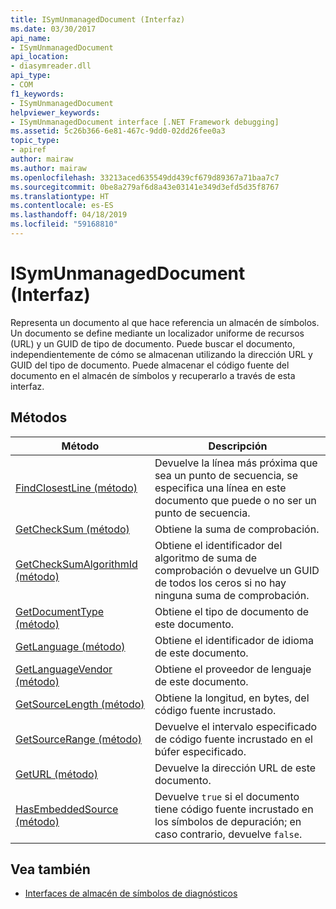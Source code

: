 ```yaml
---
title: ISymUnmanagedDocument (Interfaz)
ms.date: 03/30/2017
api_name:
- ISymUnmanagedDocument
api_location:
- diasymreader.dll
api_type:
- COM
f1_keywords:
- ISymUnmanagedDocument
helpviewer_keywords:
- ISymUnmanagedDocument interface [.NET Framework debugging]
ms.assetid: 5c26b366-6e81-467c-9dd0-02dd26fee0a3
topic_type:
- apiref
author: mairaw
ms.author: mairaw
ms.openlocfilehash: 33213aced635549dd439cf679d89367a71baa7c7
ms.sourcegitcommit: 0be8a279af6d8a43e03141e349d3efd5d35f8767
ms.translationtype: HT
ms.contentlocale: es-ES
ms.lasthandoff: 04/18/2019
ms.locfileid: "59168810"
---
```

# <a name="isymunmanageddocument-interface"></a>ISymUnmanagedDocument (Interfaz)
Representa un documento al que hace referencia un almacén de símbolos. Un documento se define mediante un localizador uniforme de recursos (URL) y un GUID de tipo de documento. Puede buscar el documento, independientemente de cómo se almacenan utilizando la dirección URL y GUID del tipo de documento. Puede almacenar el código fuente del documento en el almacén de símbolos y recuperarlo a través de esta interfaz.  
  
## <a name="methods"></a>Métodos  
  
|Método|Descripción|  
|------------|-----------------|  
|[FindClosestLine (método)](../../../../docs/framework/unmanaged-api/diagnostics/isymunmanageddocument-findclosestline-method.md)|Devuelve la línea más próxima que sea un punto de secuencia, se especifica una línea en este documento que puede o no ser un punto de secuencia.|  
|[GetCheckSum (método)](../../../../docs/framework/unmanaged-api/diagnostics/isymunmanageddocument-getchecksum-method.md)|Obtiene la suma de comprobación.|  
|[GetCheckSumAlgorithmId (método)](../../../../docs/framework/unmanaged-api/diagnostics/isymunmanageddocument-getchecksumalgorithmid-method.md)|Obtiene el identificador del algoritmo de suma de comprobación o devuelve un GUID de todos los ceros si no hay ninguna suma de comprobación.|  
|[GetDocumentType (método)](../../../../docs/framework/unmanaged-api/diagnostics/isymunmanageddocument-getdocumenttype-method.md)|Obtiene el tipo de documento de este documento.|  
|[GetLanguage (método)](../../../../docs/framework/unmanaged-api/diagnostics/isymunmanageddocument-getlanguage-method.md)|Obtiene el identificador de idioma de este documento.|  
|[GetLanguageVendor (método)](../../../../docs/framework/unmanaged-api/diagnostics/isymunmanageddocument-getlanguagevendor-method.md)|Obtiene el proveedor de lenguaje de este documento.|  
|[GetSourceLength (método)](../../../../docs/framework/unmanaged-api/diagnostics/isymunmanageddocument-getsourcelength-method.md)|Obtiene la longitud, en bytes, del código fuente incrustado.|  
|[GetSourceRange (método)](../../../../docs/framework/unmanaged-api/diagnostics/isymunmanageddocument-getsourcerange-method.md)|Devuelve el intervalo especificado de código fuente incrustado en el búfer especificado.|  
|[GetURL (método)](../../../../docs/framework/unmanaged-api/diagnostics/isymunmanageddocument-geturl-method.md)|Devuelve la dirección URL de este documento.|  
|[HasEmbeddedSource (método)](../../../../docs/framework/unmanaged-api/diagnostics/isymunmanageddocument-hasembeddedsource-method.md)|Devuelve `true` si el documento tiene código fuente incrustado en los símbolos de depuración; en caso contrario, devuelve `false`.|  
  
## <a name="see-also"></a>Vea también

- [Interfaces de almacén de símbolos de diagnósticos](../../../../docs/framework/unmanaged-api/diagnostics/diagnostics-symbol-store-interfaces.md)
